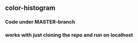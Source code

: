 ## color-histogram
### Code under MASTER-branch
### works with just cloning the repo and run on localhost

